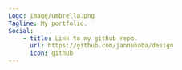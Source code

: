 ```yaml
---
Logo: image/umbrella.png
Tagline: My portfolio.
Social:
    - title: Link to my github repo.
      url: https://github.com/jannebaba/design
      icon: github
---
```

